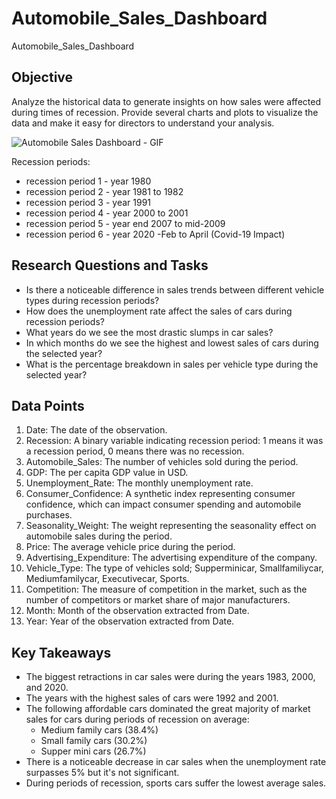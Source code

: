 # Automobile_Sales_Dashboard
Automobile_Sales_Dashboard

## Objective
Analyze the historical data to generate insights on how sales were affected during times of recession. Provide several charts and plots to visualize the data and make it easy for directors to understand your analysis. 

![Automobile Sales Dashboard - GIF](https://github.com/juanchok12/Automobile_Sales_Dashboard/assets/116334702/205b5d7e-89c8-4386-a41c-48464d51f904)

Recession periods:
  * recession period 1 - year 1980
  *	recession period 2 - year 1981 to 1982
  *	recession period 3 - year 1991
  *	recession period 4 - year 2000 to 2001
  *	recession period 5 - year end 2007 to mid-2009
  *	recession period 6 - year 2020 -Feb to April (Covid-19 Impact)

## Research Questions and Tasks
 * Is there a noticeable difference in sales trends between different vehicle types during recession periods?
 * How does the unemployment rate affect the sales of cars during recession periods?
 * What years do we see the most drastic slumps in car sales?
 * In which months do we see the highest and lowest sales of cars during the selected year?
 * What is the percentage breakdown in sales per vehicle type during the selected year?

## Data Points
1.	Date: The date of the observation.
2.	Recession: A binary variable indicating recession period: 1 means it was a recession period, 0 means there was no recession.
3.	Automobile_Sales: The number of vehicles sold during the period.
4.	GDP: The per capita GDP value in USD.
5.	Unemployment_Rate: The monthly unemployment rate.
6.	Consumer_Confidence: A synthetic index representing consumer confidence, which can impact consumer spending and automobile purchases.
7.	Seasonality_Weight: The weight representing the seasonality effect on automobile sales during the period.
8.	Price: The average vehicle price during the period.
9.	Advertising_Expenditure: The advertising expenditure of the company.
10.	Vehicle_Type: The type of vehicles sold; Supperminicar, Smallfamiliycar, Mediumfamilycar, Executivecar, Sports.
11.	Competition: The measure of competition in the market, such as the number of competitors or market share of major manufacturers.
12.	Month: Month of the observation extracted from Date.
13.	Year: Year of the observation extracted from Date.

## Key Takeaways
 * The biggest retractions in car sales were during the years 1983, 2000, and 2020.
 * The years with the highest sales of cars were 1992 and 2001.
 * The following affordable cars dominated the great majority of market sales for cars during periods of recession on average:
   * Medium family cars (38.4%)
   * Small family cars (30.2%)
   * Supper mini cars (26.7%)
* There is a noticeable decrease in car sales when the unemployment rate surpasses 5% but it's not significant.
* During periods of recession, sports cars suffer the lowest average sales. 
